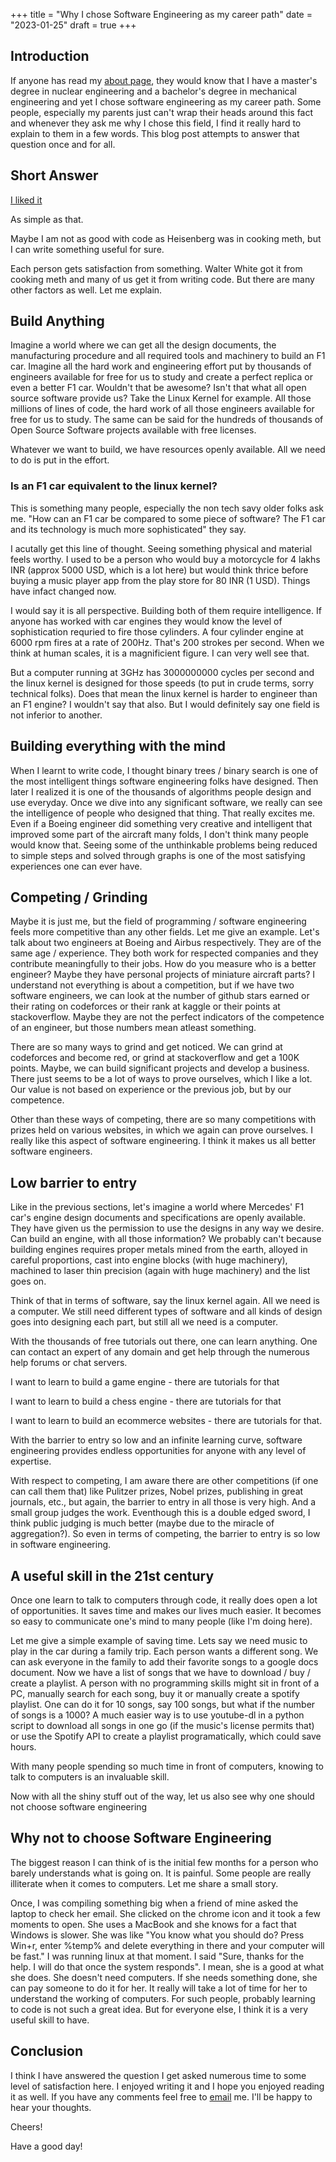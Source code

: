 +++
title = "Why I chose Software Engineering as my career path"
date = "2023-01-25"
draft = true
+++

## Introduction

If anyone has read my [about page](/about), they would know that I have a master's degree in nuclear engineering and a bachelor's degree in mechanical engineering and yet I chose software engineering as my career path. Some people, especially my parents just can't wrap their heads around this fact and whenever they ask me why I chose this field, I find it really hard to explain to them in a few words. This blog post attempts to answer that question once and for all.

## Short Answer

[I liked it](/ilikeit.jpg)

As simple as that.

Maybe I am not as good with code as Heisenberg was in cooking meth, but I can write something useful for sure.

Each person gets satisfaction from something. Walter White got it from cooking meth and many of us get it from writing code. But there are many other factors as well. Let me explain.

## Build Anything

Imagine a world where we can get all the design documents, the manufacturing procedure and all required tools and machinery to build an F1 car. Imagine all the hard work and engineering effort put by thousands of engineers available for free for us to study and create a perfect replica or even a better F1 car. Wouldn't that be awesome? Isn't that what all open source software provide us? Take the Linux Kernel for example. All those millions of lines of code, the hard work of all those engineers available for free for us to study. The same can be said for the hundreds of thousands of Open Source Software projects available with free licenses.

Whatever we want to build, we have resources openly available. All we need to do is put in the effort.

### Is an F1 car equivalent to the linux kernel?

This is something many people, especially the non tech savy older folks ask me. "How can an F1 car be compared to some piece of software? The F1 car and its technology is much more sophisticated" they say.

I acutally get this line of thought. Seeing something physical and material feels worthy. I used to be a person who would buy a motorcycle for 4 lakhs INR (approx 5000 USD, which is a lot here) but would think thrice before buying a music player app from the play store for 80 INR (1 USD). Things have infact changed now. 

I would say it is all perspective. Building both of them require intelligence. If anyone has worked with car engines they would know the level of sophistication requried to fire those cylinders. A four cylinder engine at 6000 rpm fires at a rate of 200Hz. That's 200 strokes per second. When we think at human scales, it is a magnificient figure. I can very well see that.

But a computer running at 3GHz has 3000000000 cycles per second and the linux kernel is designed for those speeds (to put in crude terms, sorry technical folks). Does that mean the linux kernel is harder to engineer than an F1 engine? I wouldn't say that also. But I would definitely say one field is not inferior to another.

## Building everything with the mind

When I learnt to write code, I thought binary trees / binary search is one of the most intelligent things software engineering folks have designed. Then later I realized it is one of the thousands of algorithms people design and use everyday. Once we dive into any significant software, we really can see the intelligence of people who designed that thing. That really excites me. Even if a Boeing engineer did something very creative and intelligent that improved some part of the aircraft many folds, I don't think many people would know that. Seeing some of the unthinkable problems being reduced to simple steps and solved through graphs is one of the most satisfying experiences one can ever have.

## Competing / Grinding
Maybe it is just me, but the field of programming / software engineering feels more competitive than any other fields. Let me give an example. Let's talk about two engineers at Boeing and Airbus respectively. They are of the same age / experience. They both work for respected companies and they contribute meaningfully to their jobs. How do you measure who is a better engineer? Maybe they have personal projects of miniature aircraft parts? I understand not everything is about a competition, but if we have two software engineers, we can look at the number of github stars earned or their rating on codeforces or their rank at kaggle or their points at stackoverflow. Maybe they are not the perfect indicators of the competence of an engineer, but those numbers mean atleast something. 

There are so many ways to grind and get noticed. We can grind at codeforces and become red, or grind at stackoverflow and get a 100K points. Maybe, we can build significant projects and develop a business. There just seems to be a lot of ways to prove ourselves, which I like a lot. Our value is not based on experience or the previous job, but by our competence.

Other than these ways of competing, there are so many competitions with prizes held on various websites, in which we again can prove ourselves. I really like this aspect of software engineering. I think it makes us all better software engineers. 


## Low barrier to entry

Like in the previous sections, let's imagine a world where Mercedes' F1 car's engine design documents and specifications are openly available. They have given us the permission to use the designs in any way we desire. Can build an engine, with all those information? We probably can't because building engines requires proper metals mined from the earth, alloyed in careful proportions, cast into engine blocks (with huge machinery), machined to laser thin precision (again with huge machinery) and the list goes on.

Think of that in terms of software, say the linux kernel again. All we need is a computer. We still need different types of software and all kinds of design goes into designing each part, but still all we need is a computer.

With the thousands of free tutorials out there, one can learn anything. One can contact an expert of any domain and get help through the numerous help forums or chat servers.

I want to learn to build a game engine - there are tutorials for that

I want to learn to build a chess engine - there are tutorials for that

I want to learn to build an ecommerce websites - there are tutorials for that.

With the barrier to entry so low and an infinite learning curve, software engineering provides endless opportunities for anyone with any level of expertise.

With respect to competing, I am aware there are other competitions (if one can call them that) like Pulitzer prizes, Nobel prizes, publishing in great journals, etc., but again, the barrier to entry in all those is very high. And a small group judges the work. Eventhough this is a double edged sword, I think public judging is much better (maybe due to the miracle of aggregation?). So even in terms of competing, the barrier to entry is so low in software engineering. 

## A useful skill in the 21st century

Once one learn to talk to computers through code, it really does open a lot of opportunities. It saves time and makes our lives much easier.
It becomes so easy to communicate one's mind to many people (like I'm doing here). 

Let me give a simple example of saving time. Lets say we need music to play in the car during a family trip. Each person wants a different song. We can ask everyone in the family to add their favorite songs to a google docs document. Now we have a list of songs that we have to download / buy / create a playlist. A person with no programming skills might sit in front of a PC, manually search for each song, buy it or manually create a spotify playlist. One can do it for 10 songs, say 100 songs, but what if the number of songs is a 1000? A much easier way is to use youtube-dl in a python script to download all songs in one go (if the music's license permits that) or use the Spotify API to create a playlist programatically, which could save hours.

With many people spending so much time in front of computers, knowing to talk to computers is an invaluable skill.

Now with all the shiny stuff out of the way, let us also see why one should not choose software engineering

## Why not to choose Software Engineering
The biggest reason I can think of is the initial few months for a person who barely understands what is going on. It is painful. Some people are really illiterate when it comes to computers. Let me share a small story.

Once, I was compiling something big when a friend of mine asked the laptop to check her email. She clicked on the chrome icon and it took a few moments to open. She uses a MacBook and she knows for a fact that Windows is slower. She was like "You know what you should do? Press Win+r, enter %temp% and delete everything in there and your computer will be fast." I was running linux at that moment. I said "Sure, thanks for the help. I will do that once the system responds". I mean, she is a good at what she does. She doesn't need computers. If she needs something done, she can pay someone to do it for her. It really will take a lot of time for her to understand the working of computers. For such people, probably learning to code is not such a great idea. But for everyone else, I think it is a very useful skill to have.

## Conclusion

I think I have answered the question I get asked numerous time to some level of satisfaction here. I enjoyed writing it and I hope you enjoyed reading it as well. If you have any comments feel free to [email](mailto:berinaniesh@gmail.com) me. I'll be happy to hear your thoughts.

Cheers! 

Have a good day!
